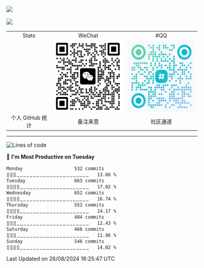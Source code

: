 [![](https://readme-typing-svg.demolab.com?font=Fira+Code&size=30&lines=你好（Hello）)](https://git.io/typing-svg)

![](https://count.getloli.com/get/@:wu-clan?theme=asoul)

<table>
  <tr>
    <td align="center">Stats</td>
    <td align="center">WeChat</td>
    <td align="center">#QQ</td>
  </tr>
  <tr>
    <td>
      <a href="https://github.com/anuraghazra/github-readme-stats">
        <img height=200 align="center" src="https://github-readme-stats.vercel.app/api?username=wu-clan&count_private=true&show_icons=true&rank_icon=percentile&card_width=200"  alt=""/>
      </a>
    </td>
    <td>
      <a href="https://pd.qq.com/s/8rwhzt4ox">
        <img width=188 height=188 align="center" src="https://github.com/wu-clan/image/blob/master/wu-clan-weChat.png?raw=true"  alt=""/>
      </a>
    </td>
    <td>
      <a href="https://pd.qq.com/s/8rwhzt4ox">
        <img width=188 height=188 align="center" src="https://github.com/wu-clan/image/blob/master/wu-clan-%23QQ.png?raw=true"  alt=""/>
      </a>
    </td>
  </tr>
  <tr>
    <td align="center">个人 GitHub 统计</td>
    <td align="center">备注来意</td>
    <td align="center">社区通道</td>
  </tr>
</table>

---

<!--START_SECTION:waka-->
![Lines of code](https://img.shields.io/badge/From%20Hello%20World%20I%27ve%20Written-1.8%20million%20lines%20of%20code-blue)

📅 **I'm Most Productive on Tuesday** 

```text
Monday                   532 commits         ⣿⣿⣿⣀⣀⣀⣀⣀⣀⣀⣀⣀⣀⣀⣀⣀⣀⣀⣀⣀⣀⣀⣀⣀⣀   13.66 % 
Tuesday                  663 commits         ⣿⣿⣿⣿⣀⣀⣀⣀⣀⣀⣀⣀⣀⣀⣀⣀⣀⣀⣀⣀⣀⣀⣀⣀⣀   17.02 % 
Wednesday                652 commits         ⣿⣿⣿⣿⣀⣀⣀⣀⣀⣀⣀⣀⣀⣀⣀⣀⣀⣀⣀⣀⣀⣀⣀⣀⣀   16.74 % 
Thursday                 552 commits         ⣿⣿⣿⣿⣀⣀⣀⣀⣀⣀⣀⣀⣀⣀⣀⣀⣀⣀⣀⣀⣀⣀⣀⣀⣀   14.17 % 
Friday                   484 commits         ⣿⣿⣿⣀⣀⣀⣀⣀⣀⣀⣀⣀⣀⣀⣀⣀⣀⣀⣀⣀⣀⣀⣀⣀⣀   12.43 % 
Saturday                 466 commits         ⣿⣿⣿⣀⣀⣀⣀⣀⣀⣀⣀⣀⣀⣀⣀⣀⣀⣀⣀⣀⣀⣀⣀⣀⣀   11.96 % 
Sunday                   546 commits         ⣿⣿⣿⣿⣀⣀⣀⣀⣀⣀⣀⣀⣀⣀⣀⣀⣀⣀⣀⣀⣀⣀⣀⣀⣀   14.02 % 
```



 Last Updated on 26/08/2024 16:25:47 UTC
<!--END_SECTION:waka-->
